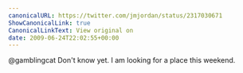```yaml
---
canonicalURL: https://twitter.com/jmjordan/status/2317030671
ShowCanonicalLink: true
CanonicalLinkText: View original on
date: 2009-06-24T22:02:55+00:00
---
```

@gamblingcat Don't know yet. I am looking for a place this weekend.